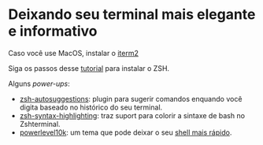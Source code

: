# Deixando seu terminal mais elegante e informativo

Caso você use MacOS, instalar o [iterm2](https://iterm2.com/)

Siga os passos desse [tutorial](https://www.robertcooper.me/elegant-development-experience-with-zsh-and-hyper-terminal) para instalar o ZSH.

Alguns *power-ups*:
- [zsh-autosuggestions](https://github.com/zsh-users/zsh-autosuggestions): plugin para sugerir comandos enquando você digita baseado no histórico do seu terminal.
- [zsh-syntax-highlighting](https://github.com/zsh-users/zsh-syntax-highlighting): traz suport para colorir a sintaxe de bash no Zshterminal.
- [powerlevel10k](https://github.com/romkatv/powerlevel10k): um tema que pode deixar o seu [shell mais rápido](https://github.com/romkatv/powerlevel10k#instant-prompt).
